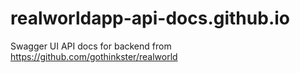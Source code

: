 # realworldapp-api-docs.github.io
Swagger UI API docs for backend from https://github.com/gothinkster/realworld
